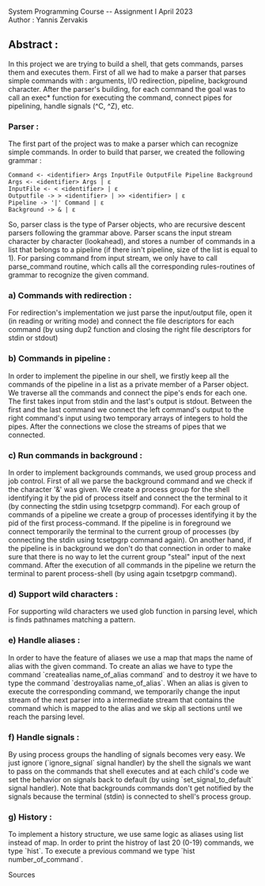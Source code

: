 System Programming Course -- Assignment I
April 2023\
Author : Yannis Zervakis

<h2>Abstract :</h2>
    In this project we are trying to build a shell, that gets commands, parses them and executes them. First of all we had to make a parser that parses simple commands with : arguments, I/O redirection, pipeline, background character. After the parser's building, for each command the goal was to call an exec* function for executing the command, connect pipes for pipelining, handle signals (^C, ^Z), etc.

<h3>Parser :</h3>  
The first part of the project was to make a parser which can recognize simple commands. In order to build that parser, we created the following grammar :

    Command <- <identifier> Args InputFile OutputFile Pipeline Background
    Args <- <identifier> Args | ε
    InputFile <- < <identifier> | ε
    Outputfile -> > <identifier> | >> <identifier> | ε
    Pipeline -> '|' Command | ε
    Background -> & | ε

So, parser class is the type of Parser objects, who are recursive descent parsers following the grammar above. Parser scans the input stream character by character (lookahead), and stores a number of commands in a list that belongs to a pipeline (if there isn't pipeline, size of the list is equal to 1). For parsing command from input stream, we only have to call parse_command routine, which calls all the corresponding rules-routines of grammar to recognize the given command.

<h3>a) Commands with redirection :</h3>
For redirection's implementation we just parse the input/output file, open it (in reading or writing mode) and connect the file descriptors for each command (by using dup2 function and closing the right file descriptors for stdin or stdout)

<h3>b) Commands in pipeline :</h3>
In order to implement the pipeline in our shell, we firstly keep all the commands of the pipeline in a list as a private member of a Parser object. We traverse all the commands and connect the pipe's ends for each one. The first takes input from stdin and the last's output is stdout. Between the first and the last command we connect the left command's output to the right command's input using two temporary arrays of integers to hold the pipes. After the connections we close the streams of pipes that we connected.

<h3>c) Run commands in background :</h3>
In order to implement backgrounds commands, we used group process and job control. First of all we parse the background command and we check if the character '&' was given. We create a process group for the shell identifying it by the pid of process itself and connect the the terminal to it (by connecting the stdin using tcsetpgrp command). For each group of commands of a pipeline we create a group of processes identifying it by the pid of the first process-command. If the pipeline is in foreground we connect temporarily the terminal to the current group of processes (by connecting the stdin using tcsetpgrp command again). On another hand, if the pipeline is in background we don't do that connection in order to make sure that there is no way to let the current group "steal" input of the next command. After the execution of all commands in the pipeline we return the terminal to parent process-shell (by using again tcsetpgrp command).

<h3>d) Support wild characters :</h3>
For supporting wild characters we used glob function in parsing level, which is finds pathnames matching a pattern.

<h3>e) Handle aliases :</h3>
In order to have the feature of aliases we use a map that maps the name of alias with the given command. To create an alias we have to type the command `createalias name_of_alias command` and to destroy it we have to type the command `destroyalias name_of_alias`. When an alias is given to execute the corresponding command, we temporarily change the input stream of the next parser into a intermediate stream that contains the command which is mapped to the alias and we skip all sections until we reach the parsing level.

<h3>f) Handle signals : </h3>
By using process groups the handling of signals becomes very easy. We just ignore (`ignore_signal` signal handler) by the shell the signals we want to pass on the commands that shell executes and at each child's code we set the behavior on signals back to default (by using `set_signal_to_default` signal handler). Note that backgrounds commands don't get notified by the signals because the terminal (stdin) is connected to shell's process group.

<h3>g) History : </h3>
To implement a history structure, we use same logic as aliases using list instead of map. In order to print the histroy of last 20 (0-19) commands, we type `hist`. To execute a previous command we type `hist number_of_command`.

Sources